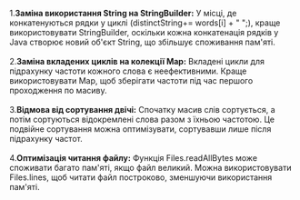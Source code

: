 1.**Заміна використання String на StringBuilder:** У місці, де конкатенуються рядки у циклі (distinctString+= words[i] + " ";), краще використовувати StringBuilder, оскільки кожна конкатенація рядків у Java створює новий об'єкт String, що збільшує споживання пам'яті.<br/><br/>
2.**Заміна вкладених циклів на колекції Map:** Вкладені цикли для підрахунку частоти кожного слова є неефективними. Краще використовувати Map, щоб зберігати частоти під час першого проходження по масиву.<br/><br/>
3.**Відмова від сортування двічі:** Спочатку масив слів сортується, а потім сортуються відокремлені слова разом з їхньою частотою. Це подвійне сортування можна оптимізувати, сортувавши лише після підрахунку частот.<br/><br/>
4.**Оптимізація читання файлу:** Функція Files.readAllBytes може споживати багато пам'яті, якщо файл великий. Можна використовувати Files.lines, щоб читати файл построково, зменшуючи використання пам'яті.

